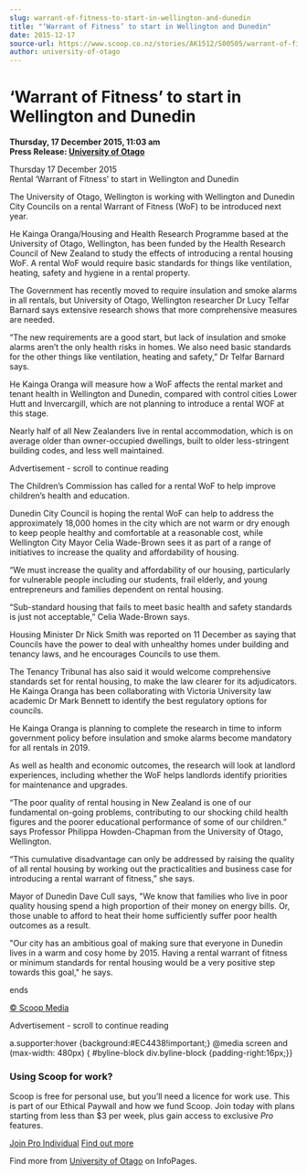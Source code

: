 ```yaml
---
slug: warrant-of-fitness-to-start-in-wellington-and-dunedin
title: "‘Warrant of Fitness’ to start in Wellington and Dunedin"
date: 2015-12-17
source-url: https://www.scoop.co.nz/stories/AK1512/S00505/warrant-of-fitness-to-start-in-wellington-and-dunedin.htm
author: university-of-otago
---
```

‘Warrant of Fitness’ to start in Wellington and Dunedin
=======================================================

**Thursday, 17 December 2015, 11:03 am**  
**Press Release: [University of Otago](https://info.scoop.co.nz/University_of_Otago)**

Thursday 17 December 2015  
Rental ‘Warrant of Fitness’ to start in Wellington and Dunedin  

  
The University of Otago, Wellington is working with Wellington and Dunedin City Councils on a rental Warrant of Fitness (WoF) to be introduced next year.

He Kainga Oranga/Housing and Health Research Programme based at the University of Otago, Wellington, has been funded by the Health Research Council of New Zealand to study the effects of introducing a rental housing WoF. A rental WoF would require basic standards for things like ventilation, heating, safety and hygiene in a rental property.

The Government has recently moved to require insulation and smoke alarms in all rentals, but University of Otago, Wellington researcher Dr Lucy Telfar Barnard says extensive research shows that more comprehensive measures are needed.

“The new requirements are a good start, but lack of insulation and smoke alarms aren’t the only health risks in homes. We also need basic standards for the other things like ventilation, heating and safety,” Dr Telfar Barnard says.

He Kainga Oranga will measure how a WoF affects the rental market and tenant health in Wellington and Dunedin, compared with control cities Lower Hutt and Invercargill, which are not planning to introduce a rental WOF at this stage.

Nearly half of all New Zealanders live in rental accommodation, which is on average older than owner-occupied dwellings, built to older less-stringent building codes, and less well maintained.

Advertisement - scroll to continue reading





The Children’s Commission has called for a rental WoF to help improve children’s health and education.

Dunedin City Council is hoping the rental WoF can help to address the approximately 18,000 homes in the city which are not warm or dry enough to keep people healthy and comfortable at a reasonable cost, while Wellington City Mayor Celia Wade-Brown sees it as part of a range of initiatives to increase the quality and affordability of housing.

“We must increase the quality and affordability of our housing, particularly for vulnerable people including our students, frail elderly, and young entrepreneurs and families dependent on rental housing.

“Sub-standard housing that fails to meet basic health and safety standards is just not acceptable,” Celia Wade-Brown says.

Housing Minister Dr Nick Smith was reported on 11 December as saying that Councils have the power to deal with unhealthy homes under building and tenancy laws, and he encourages Councils to use them.

The Tenancy Tribunal has also said it would welcome comprehensive standards set for rental housing, to make the law clearer for its adjudicators. He Kainga Oranga has been collaborating with Victoria University law academic Dr Mark Bennett to identify the best regulatory options for councils.

He Kainga Oranga is planning to complete the research in time to inform government policy before insulation and smoke alarms become mandatory for all rentals in 2019.

As well as health and economic outcomes, the research will look at landlord experiences, including whether the WoF helps landlords identify priorities for maintenance and upgrades.

“The poor quality of rental housing in New Zealand is one of our fundamental on-going problems, contributing to our shocking child health figures and the poorer educational performance of some of our children.” says Professor Philippa Howden-Chapman from the University of Otago, Wellington.

“This cumulative disadvantage can only be addressed by raising the quality of all rental housing by working out the practicalities and business case for introducing a rental warrant of fitness,” she says.

Mayor of Dunedin Dave Cull says, "We know that families who live in poor quality housing spend a high proportion of their money on energy bills. Or, those unable to afford to heat their home sufficiently suffer poor health outcomes as a result.

"Our city has an ambitious goal of making sure that everyone in Dunedin lives in a warm and cosy home by 2015. Having a rental warrant of fitness or minimum standards for rental housing would be a very positive step towards this goal," he says.  

ends

[© Scoop Media](http://www.scoop.co.nz/about/terms.html)  

Advertisement - scroll to continue reading



a.supporter:hover {background:#EC4438!important;} @media screen and (max-width: 480px) { #byline-block div.byline-block {padding-right:16px;}}

### Using Scoop for work?

Scoop is free for personal use, but you’ll need a licence for work use. This is part of our Ethical Paywall and how we fund Scoop. Join today with plans starting from less than $3 per week, plus gain access to exclusive _Pro_ features.  
  
[Join Pro Individual](https://pro.scoop.co.nz/Individual/?from=ProIn24) [Find out more](https://pro.scoop.co.nz/using-scoop-for-work/?from=ProIn24)

Find more from [University of Otago](https://info.scoop.co.nz/University_of_Otago) on InfoPages.